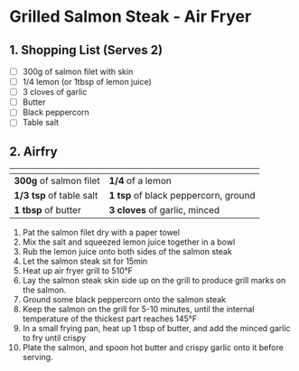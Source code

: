 # Grilled Salmon Steak - Air Fryer

## 1. Shopping List (Serves 2)
- [ ] 300g of salmon filet with skin
- [ ] 1/4 lemon (or 1tbsp of lemon juice)
- [ ] 3 cloves of garlic
- [ ] Butter
- [ ] Black peppercorn
- [ ] Table salt

## 2. Airfry
|<!-- -->|<!-- -->|
|---|---|
| **300g** of salmon filet | **1/4** of a lemon |
| **1/3 tsp** of table salt | **1 tsp** of black peppercorn, ground |
| **1 tbsp** of butter | **3 cloves** of garlic, minced |

1. Pat the salmon filet dry with a paper towel
2. Mix the salt and squeezed lemon juice together in a bowl
3. Rub the lemon juice onto both sides of the salmon steak
4. Let the salmon steak sit for 15min
5. Heat up air fryer grill to 510°F
6. Lay the salmon steak skin side up on the grill to produce grill marks on the salmon.
7. Ground some black peppercorn onto the salmon steak
8. Keep the salmon on the grill for 5-10 minutes, until the internal temperature of the thickest part reaches 145°F
9. In a small frying pan, heat up 1 tbsp of butter, and add the minced garlic to fry until crispy
10. Plate the salmon, and spoon hot butter and crispy garlic onto it before serving.
